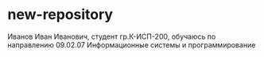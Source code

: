 # new-repository
Иванов Иван Иванович, студент гр.К-ИСП-200, обучаюсь по направлению 09.02.07 Информационные системы и программирование
